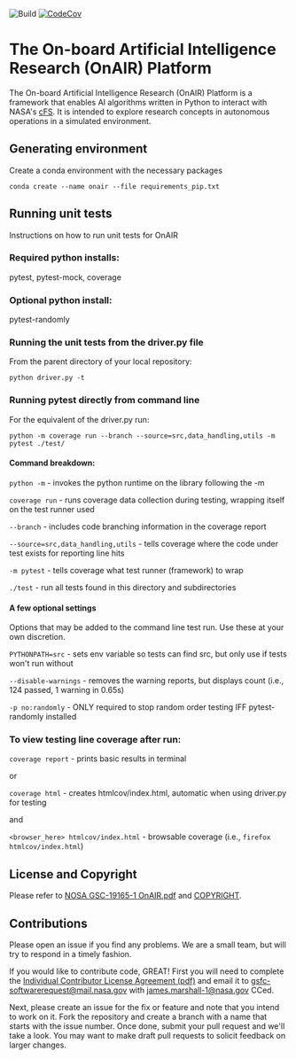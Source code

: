 ![Build](https://github.com/nasa/OnAIR/actions/workflows/unit-test.yml/badge.svg)
[![CodeCov](https://codecov.io/gh/nasa/OnAIR/branch/main/graph/badge.svg?token=L0WVOTD5X9)](https://codecov.io/gh/nasa/OnAIR)

# The On-board Artificial Intelligence Research (OnAIR) Platform

The On-board Artificial Intelligence Research (OnAIR) Platform is a framework that enables AI algorithms written in Python to interact with NASA's [cFS](https://github.com/nasa/cFS).
It is intended to explore research concepts in autonomous operations in a simulated environment.

## Generating environment

Create a conda environment with the necessary packages

    conda create --name onair --file requirements_pip.txt

## Running unit tests

Instructions on how to run unit tests for OnAIR

### Required python installs:
pytest,
pytest-mock,
coverage

### Optional python install:
pytest-randomly

### Running the unit tests from the driver.py file

From the parent directory of your local repository:
```
python driver.py -t
```

### Running pytest directly from command line

For the equivalent of the driver.py run:
```
python -m coverage run --branch --source=src,data_handling,utils -m pytest ./test/
```

#### Command breakdown:
`python -m` - invokes the python runtime on the library following the -m

`coverage run` - runs coverage data collection during testing, wrapping itself on the test runner used

`--branch` - includes code branching information in the coverage report

`--source=src,data_handling,utils` - tells coverage where the code under test exists for reporting line hits

`-m pytest` - tells coverage what test runner (framework) to wrap

`./test` - run all tests found in this directory and subdirectories

#### A few optional settings
Options that may be added to the command line test run. Use these at your own discretion.

`PYTHONPATH=src` - sets env variable so tests can find src, but only use if tests won't run without

`--disable-warnings` - removes the warning reports, but displays count (i.e., 124 passed, 1 warning in 0.65s)

`-p no:randomly` - ONLY required to stop random order testing IFF pytest-randomly installed

### To view testing line coverage after run:

`coverage report` - prints basic results in terminal

or

`coverage html` - creates htmlcov/index.html, automatic when using driver.py for testing

and

`<browser_here> htmlcov/index.html` - browsable coverage (i.e., `firefox htmlcov/index.html`)

## License and Copyright

Please refer to [NOSA GSC-19165-1 OnAIR.pdf](NOSA%20GSC-19165-1%20OnAIR.pdf) and [COPYRIGHT](COPYRIGHT).

## Contributions

Please open an issue if you find any problems.
We are a small team, but will try to respond in a timely fashion.

If you would like to contribute code, GREAT!
First you will need to complete the [Individual Contributor License Agreement (pdf)](doc/Indv_CLA_OnAIR.pdf) and email it to gsfc-softwarerequest@mail.nasa.gov with james.marshall-1@nasa.gov CCed.

Next, please create an issue for the fix or feature and note that you intend to work on it.
Fork the repository and create a branch with a name that starts with the issue number.
Once done, submit your pull request and we'll take a look.
You may want to make draft pull requests to solicit feedback on larger changes.

